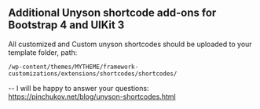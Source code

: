## Additional Unyson shortcode add-ons for Bootstrap 4 and UIKit 3

All customized and Custom unyson shortcodes should be uploaded to your template folder, path:

`/wp-content/themes/MYTHEME/framework-customizations/extensions/shortcodes/shortcodes/`

--
I will be happy to answer your questions: https://pinchukov.net/blog/unyson-shortcodes.html